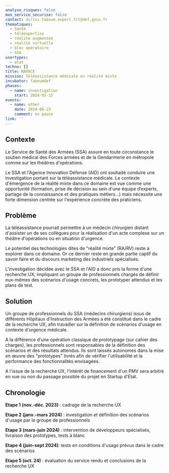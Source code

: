 ```yaml
---
analyse_risques: false
mon_service_securise: false
contact: dirisi-fabnum.expert.fct@def.gouv.fr
thematiques:
  - Santé
  - téléexpertise
  - réalité augmentée
  - réalité virtuelle
  - bloc opératoire
  - SSA
usertypes:
  - etat
techno: []
title: RAPACE
mission: Téléassistance médicale en réalité mixte
incubator: fabnumdef
phases:
  - name: investigation
    start: 2024-01-15
events:
  - name: other
    date: 2024-08-23
    comment: en pause
link: ''
---
```


## Contexte

Le Service de Santé des Armées (SSA) assure en toute circonstance le soutien médical des Forces armées et de la Gendarmerie en métropole comme sur les théâtres d'opérations.

Le SSA et l'Agence Innovation Défense (AID) ont souhaité conduire une investigation portant sur la téléassistance médicale. Le contexte d'émergence de la réalité mixte dans ce domaine est vue comme une opportunité (formation, prise de décision au sein d'une équipe d’experts, partage de la connaissance et des pratiques métiers...) mais nécessite une forte dimension centrée sur l'expérience concrète des praticiens.

## Problème

La téléassistance pourrait permettre à un médecin chirurgien distant d'assister un de ses collègues pour la réalisation d'un acte complexe sur un théâtre d'opérations ou en situation d'urgence.

Le potentiel des technologies dites de "réalité mixte" (RA/RV) reste à explorer dans ce domaine. Or ce dernier reste en grande partie captif du savoir faire et du discours marketing des industriels spécialisés.

L'investigation décidée avec le SSA et l'AID a donc pris la forme d'une recherche UX, impliquant un groupe de professionnels chargés de définir eux-mêmes des scénarios d'usage concrets, les prototyper attendus et les plans de test.

## Solution

Un groupe de professionnels du SSA (médecins chirurgiens) issus de différents Hôpitaux d'Instruction des Armées a été constitué dans le cadre de la recherche UX, afin travailler sur la définition de scénarios d'usage en contexte d'urgence médicale.

A la différence d'une opération classique de prototypage (sur cahier des charges), les professionnels sont responsables de la définition des scénarios et des résultats attendus. Ils sont laissés autonomes dans la mise en œuvre des "prototypes" livrés afin de vérifier l'utilisabilité et la performance des fonctionnalités envisagées.

A l'issue de la recherche UX, l'intérêt de financement d'un PMV sera arbitré en vue ou non du passage possible du projet en Startup d'Etat.

## Chronologie

**Etape 1 (nov.-déc. 2023)** : cadrage de la recherche UX

**Etape 2 (janv.-mars 2024)** : investigation et définition des scénarios d'usage par le groupe de professionnels

**Etape 3 (mars-juin 2024)** : intervention de développeurs spécialisés, livraison des prototypes, tests à blanc

**Etape 4 (juin-sept 2024)**: tests en conditions d'usage prévus dans le cadre des scénarios

**Etape 5 (oct. 24)** : évaluation du service rendu et conclusions de la recherche UX
